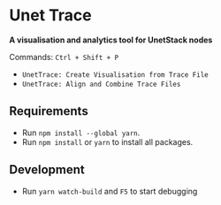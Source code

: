 # Unet Trace

**A visualisation and analytics tool for UnetStack nodes**

 Commands: `Ctrl + Shift + P`  
 - `UnetTrace: Create Visualisation from Trace File`  
- `UnetTrace: Align and Combine Trace Files`  

## Requirements
- Run `npm install --global yarn`.  
- Run `npm install` or `yarn` to install all packages.  

## Development
- Run `yarn watch-build` and `F5` to start debugging  